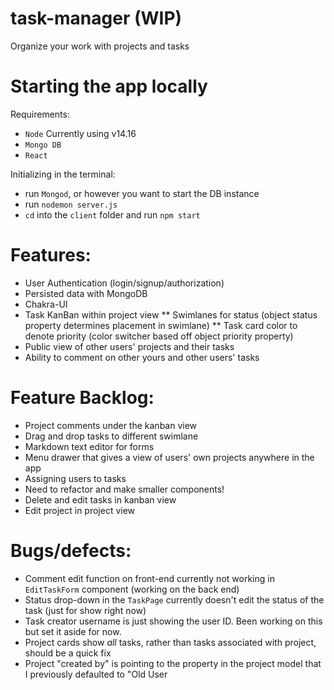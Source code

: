 # task-manager (WIP)
Organize your work with projects and tasks

# Starting the app locally
Requirements:
* `Node` Currently using v14.16
* `Mongo DB`
* `React`

Initializing in the terminal:
* run `Mongod`, or however you want to start the DB instance
* run `nodemon server.js`
* `cd` into the `client` folder and run `npm start`

# Features:
* User Authentication (login/signup/authorization)
* Persisted data with MongoDB
* Chakra-UI
* Task KanBan within project view
** Swimlanes for status (object status property determines placement in swimlane)
** Task card color to denote priority (color switcher based off object priority property)
* Public view of other users' projects and their tasks
* Ability to comment on other yours and other users' tasks

# Feature Backlog:
* Project comments under the kanban view
* Drag and drop tasks to different swimlane
* Markdown text editor for forms
* Menu drawer that gives a view of users' own projects anywhere in the app
* Assigning users to tasks
* Need to refactor and make smaller components!
* Delete and edit tasks in kanban view
* Edit project in project view

# Bugs/defects:
* Comment edit function on front-end currently not working in `EditTaskForm` component (working on the back end)
* Status drop-down in the `TaskPage` currently doesn't edit the status of the task (just for show right now)
* Task creator username is just showing the user ID. Been working on this but set it aside for now.
* Project cards show _all_ tasks, rather than tasks associated with project, should be a quick fix
* Project "created by" is pointing to the property in the project model that I previously defaulted to "Old User
